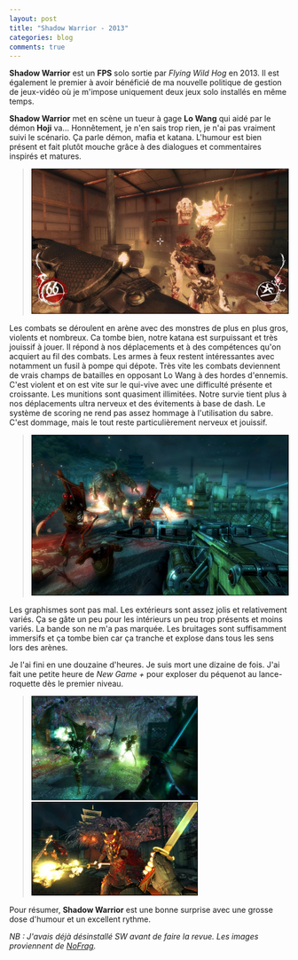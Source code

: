 ```yaml
---
layout: post
title: "Shadow Warrior - 2013"
categories: blog
comments: true
---
```


**Shadow Warrior** est un **FPS** solo sortie par *Flying Wild Hog* en 2013. Il est également le premier à avoir bénéficié de ma nouvelle politique de gestion de jeux-vidéo où je m'impose uniquement deux jeux solo installés en même temps.

**Shadow Warrior** met en scène un tueur à gage **Lo Wang** qui aidé par le démon **Hoji** va... Honnêtement, je n'en sais trop rien, je n'ai pas vraiment suivi le scénario. Ça parle démon, mafia et katana. L'humour est bien présent et fait plutôt mouche grâce à des dialogues et commentaires inspirés et matures. 

> [![1](https://github.com/homeostasie/bouquins/raw/master/_pics/jv/shadow-warrior/1_P.jpg)](https://github.com/homeostasie/bouquins/raw/master/_pics/jv/shadow-warrior/1.jpg) 

Les combats se déroulent en arène avec des monstres de plus en plus gros, violents et nombreux. Ca tombe bien, notre katana est surpuissant et très jouissif à jouer. Il répond à nos déplacements et à des compétences qu'on acquiert au fil des combats. Les armes à feux restent intéressantes avec notamment un fusil à pompe qui dépote. Très vite les combats deviennent de vrais champs de batailles en opposant Lo Wang à des hordes d'ennemis. C'est violent et on est vite sur le qui-vive avec une difficulté présente et croissante. Les munitions sont quasiment illimitées. Notre survie tient plus à nos déplacements ultra nerveux et des évitements à base de dash. Le système de scoring ne rend pas assez hommage à l'utilisation du sabre. C'est dommage, mais le tout reste particulièrement nerveux et jouissif.

> [![1](https://github.com/homeostasie/bouquins/raw/master/_pics/jv/shadow-warrior/2_P.jpg)](https://github.com/homeostasie/bouquins/raw/master/_pics/jv/shadow-warrior/2.jpg) 

Les graphismes sont pas mal. Les extérieurs sont assez jolis et relativement variés. Ça se gâte un peu pour les intérieurs un peu trop présents et moins variés. La bande son ne m'a pas marquée. Les bruitages sont suffisamment immersifs et ça tombe bien car ça tranche et explose dans tous les sens lors des arènes. 

Je l'ai fini en une douzaine d'heures. Je suis mort une dizaine de fois. J'ai fait une petite heure de *New Game +* pour exploser du péquenot au lance-roquette dès le premier niveau.

> [![3](https://github.com/homeostasie/bouquins/raw/master/_pics/jv/shadow-warrior/3_P.jpg)](https://github.com/homeostasie/bouquins/raw/master/_pics/jv/shadow-warrior/3.jpg) [![4](https://github.com/homeostasie/bouquins/raw/master/_pics/jv/shadow-warrior/4_P.jpg)](https://github.com/homeostasie/bouquins/raw/master/_pics/jv/shadow-warrior/4.jpg) 


Pour résumer, **Shadow Warrior** est une bonne surprise avec une grosse dose d'humour et un excellent rythme.

*NB : J'avais déjà désinstallé SW avant de faire la revue. Les images proviennent de [NoFrag](http://www.nofrag.com/fiches/jeux/shadowwarrior2013/).*
